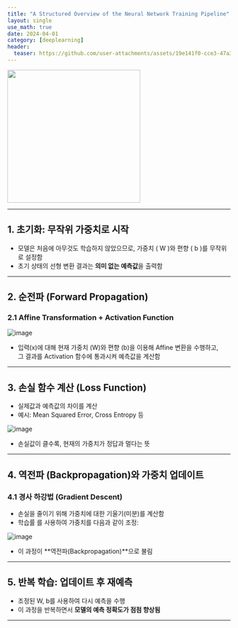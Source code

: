 ```yaml
---
title: "A Structured Overview of the Neural Network Training Pipeline"
layout: single
use_math: true
date: 2024-04-01
category: [deeplearning]
header:
  teaser: https://github.com/user-attachments/assets/19e141f0-cce3-47a3-8420-fb8d226cb223
---
```

<img src="https://github.com/user-attachments/assets/19e141f0-cce3-47a3-8420-fb8d226cb223" width="300"/>

---

## 1. 초기화: 무작위 가중치로 시작

- 모델은 처음에 아무것도 학습하지 않았으므로, 가중치 \( W \)와 편향 \( b \)를 무작위로 설정함  
- 초기 상태의 선형 변환 결과는 **의미 없는 예측값**을 출력함

---

## 2. 순전파 (Forward Propagation)

### 2.1 Affine Transformation + Activation Function

![image](https://github.com/user-attachments/assets/a63ce093-f866-46a3-a9c7-0576f1a7366d)

- 입력(x)에 대해 현재 가중치 (W)와 편향 (b)을 이용해 Affine 변환을 수행하고,  
  그 결과를 Activation 함수에 통과시켜 예측값을 계산함

---

## 3. 손실 함수 계산 (Loss Function)

- 실제값과 예측값의 차이를 계산  
- 예시: Mean Squared Error, Cross Entropy 등
  
![image](https://github.com/user-attachments/assets/f80a4f19-47d2-4f96-8fa2-8c06d3b3f984)

- 손실값이 클수록, 현재의 가중치가 정답과 멀다는 뜻

---

## 4. 역전파 (Backpropagation)와 가중치 업데이트

### 4.1 경사 하강법 (Gradient Descent)

- 손실을 줄이기 위해 가중치에 대한 기울기(미분)를 계산함  
- 학습률 를 사용하여 가중치를 다음과 같이 조정:

![image](https://github.com/user-attachments/assets/a99df441-6e6c-43c6-91ac-ffdad6bf74be)


- 이 과정이 **역전파(Backpropagation)**으로 불림

---

## 5. 반복 학습: 업데이트 후 재예측

- 조정된 W, b를 사용하여 다시 예측을 수행  
- 이 과정을 반복하면서 **모델의 예측 정확도가 점점 향상됨**

---



